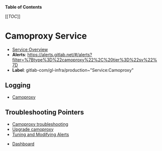 <!-- MARKER: do not edit this section directly. Edit services/service-catalog.yml then run scripts/generate-docs -->

**Table of Contents**

[[_TOC_]]

# Camoproxy Service

* [Service Overview](https://dashboards.gitlab.net/d/camoproxy-main/camoproxy-overview)
* **Alerts**: <https://alerts.gitlab.net/#/alerts?filter=%7Btype%3D%22camoproxy%22%2C%20tier%3D%22sv%22%7D>
* **Label**: gitlab-com/gl-infra/production~"Service:Camoproxy"

## Logging

* [Camoproxy](https://log.gprd.gitlab.net/goto/f86d35a17e46e0de9d8454b3a5d4387f)

## Troubleshooting Pointers

* [Camoproxy troubleshooting](camoproxy.md)
* [Upgrade camoproxy](upgrade-camoproxy.md)
* [Tuning and Modifying Alerts](../monitoring/alert_tuning.md)
<!-- END_MARKER -->

<!-- ## Summary -->

<!-- ## Architecture -->

<!-- ## Performance -->

<!-- ## Scalability -->

<!-- ## Availability -->

<!-- ## Durability -->

<!-- ## Security/Compliance -->

<!-- ## Monitoring/Alerting -->

* [Dashboard](https://dashboards.gitlab.net/d/camoproxy-main/camoproxy-overview?orgId=1)

<!-- ## Links to further Documentation -->
